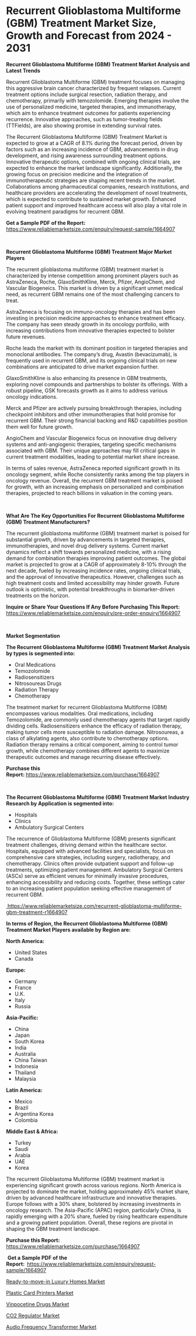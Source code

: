 <p><h1>Recurrent Glioblastoma Multiforme (GBM) Treatment Market Size, Growth and Forecast from 2024 - 2031</h1></p><p><strong>Recurrent Glioblastoma Multiforme (GBM) Treatment Market Analysis and Latest Trends</strong></p>
<p><p>Recurrent Glioblastoma Multiforme (GBM) treatment focuses on managing this aggressive brain cancer characterized by frequent relapses. Current treatment options include surgical resection, radiation therapy, and chemotherapy, primarily with temozolomide. Emerging therapies involve the use of personalized medicine, targeted therapies, and immunotherapy, which aim to enhance treatment outcomes for patients experiencing recurrence. Innovative approaches, such as tumor-treating fields (TTFields), are also showing promise in extending survival rates.</p><p>The Recurrent Glioblastoma Multiforme (GBM) Treatment Market is expected to grow at a CAGR of 8.1% during the forecast period, driven by factors such as an increasing incidence of GBM, advancements in drug development, and rising awareness surrounding treatment options. Innovative therapeutic options, combined with ongoing clinical trials, are expected to enhance the market landscape significantly. Additionally, the growing focus on precision medicine and the integration of immunotherapeutic strategies are shaping recent trends in the market. Collaborations among pharmaceutical companies, research institutions, and healthcare providers are accelerating the development of novel treatments, which is expected to contribute to sustained market growth. Enhanced patient support and improved healthcare access will also play a vital role in evolving treatment paradigms for recurrent GBM.</p></p>
<p><strong>Get a Sample PDF of the Report:&nbsp;</strong> <a href="https://www.reliablemarketsize.com/enquiry/request-sample/1664907?utm_campaign=1171&utm_medium=2&utm_source=Github&utm_content=ia&utm_term=29092024&utm_id=recurrent-glioblastoma-multiforme-gbm-treatment">https://www.reliablemarketsize.com/enquiry/request-sample/1664907</a></p>
<p>&nbsp;</p>
<p><strong>Recurrent Glioblastoma Multiforme (GBM) Treatment Major Market Players</strong></p>
<p><p>The recurrent glioblastoma multiforme (GBM) treatment market is characterized by intense competition among prominent players such as AstraZeneca, Roche, GlaxoSmithKline, Merck, Pfizer, AngioChem, and Vascular Biogeneics. This market is driven by a significant unmet medical need, as recurrent GBM remains one of the most challenging cancers to treat.</p><p>AstraZeneca is focusing on immuno-oncology therapies and has been investing in precision medicine approaches to enhance treatment efficacy. The company has seen steady growth in its oncology portfolio, with increasing contributions from innovative therapies expected to bolster future revenues.</p><p>Roche leads the market with its dominant position in targeted therapies and monoclonal antibodies. The company’s drug, Avastin (bevacizumab), is frequently used in recurrent GBM, and its ongoing clinical trials on new combinations are anticipated to drive market expansion further.</p><p>GlaxoSmithKline is also enhancing its presence in GBM treatments, exploring novel compounds and partnerships to bolster its offerings. With a robust pipeline, GSK forecasts growth as it aims to address various oncology indications.</p><p>Merck and Pfizer are actively pursuing breakthrough therapies, including checkpoint inhibitors and other immunotherapies that hold promise for recurrent GBM. Their strong financial backing and R&D capabilities position them well for future growth.</p><p>AngioChem and Vascular Biogeneics focus on innovative drug delivery systems and anti-angiogenic therapies, targeting specific mechanisms associated with GBM. Their unique approaches may fill critical gaps in current treatment modalities, leading to potential market share increase.</p><p>In terms of sales revenue, AstraZeneca reported significant growth in its oncology segment, while Roche consistently ranks among the top players in oncology revenue. Overall, the recurrent GBM treatment market is poised for growth, with an increasing emphasis on personalized and combination therapies, projected to reach billions in valuation in the coming years.</p></p>
<p>&nbsp;</p>
<p><strong>What Are The Key Opportunities For Recurrent Glioblastoma Multiforme (GBM) Treatment Manufacturers?</strong></p>
<p><p>The recurrent glioblastoma multiforme (GBM) treatment market is poised for substantial growth, driven by advancements in targeted therapies, immunotherapies, and novel drug delivery systems. Current market dynamics reflect a shift towards personalized medicine, with a rising demand for combination therapies improving patient outcomes. The global market is projected to grow at a CAGR of approximately 8-10% through the next decade, fueled by increasing incidence rates, ongoing clinical trials, and the approval of innovative therapeutics. However, challenges such as high treatment costs and limited accessibility may hinder growth. Future outlook is optimistic, with potential breakthroughs in biomarker-driven treatments on the horizon.</p></p>
<p><strong>Inquire or Share Your Questions If Any Before Purchasing This Report:</strong> <a href="https://www.reliablemarketsize.com/enquiry/pre-order-enquiry/1664907?utm_campaign=1171&utm_medium=2&utm_source=Github&utm_content=ia&utm_term=29092024&utm_id=recurrent-glioblastoma-multiforme-gbm-treatment">https://www.reliablemarketsize.com/enquiry/pre-order-enquiry/1664907</a></p>
<p>&nbsp;</p>
<p><strong>Market Segmentation</strong></p>
<p><strong>The Recurrent Glioblastoma Multiforme (GBM) Treatment Market Analysis by types is segmented into:</strong></p>
<p><ul><li>Oral Medications</li><li>Temozolomide</li><li>Radiosensitizers</li><li>Nitrosoureas Drugs</li><li>Radiation Therapy</li><li>Chemotherapy</li></ul></p>
<p><p>The treatment market for recurrent Glioblastoma Multiforme (GBM) encompasses various modalities. Oral medications, including Temozolomide, are commonly used chemotherapy agents that target rapidly dividing cells. Radiosensitizers enhance the efficacy of radiation therapy, making tumor cells more susceptible to radiation damage. Nitrosoureas, a class of alkylating agents, also contribute to chemotherapy options. Radiation therapy remains a critical component, aiming to control tumor growth, while chemotherapy combines different agents to maximize therapeutic outcomes and manage recurring disease effectively.</p></p>
<p><strong>Purchase this Report:&nbsp;</strong><a href="https://www.reliablemarketsize.com/purchase/1664907?utm_campaign=1171&utm_medium=2&utm_source=Github&utm_content=ia&utm_term=29092024&utm_id=recurrent-glioblastoma-multiforme-gbm-treatment">https://www.reliablemarketsize.com/purchase/1664907</a></p>
<p>&nbsp;</p>
<p><strong>The Recurrent Glioblastoma Multiforme (GBM) Treatment Market Industry Research by Application is segmented into:</strong></p>
<p><ul><li>Hospitals</li><li>Clinics</li><li>Ambulatory Surgical Centers</li></ul></p>
<p><p>The recurrence of Glioblastoma Multiforme (GBM) presents significant treatment challenges, driving demand within the healthcare sector. Hospitals, equipped with advanced facilities and specialists, focus on comprehensive care strategies, including surgery, radiotherapy, and chemotherapy. Clinics often provide outpatient support and follow-up treatments, optimizing patient management. Ambulatory Surgical Centers (ASCs) serve as efficient venues for minimally invasive procedures, enhancing accessibility and reducing costs. Together, these settings cater to an increasing patient population seeking effective management of recurrent GBM.</p></p>
<p><a href="https://www.reliablemarketsize.com/recurrent-glioblastoma-multiforme-gbm-treatment-r1664907?utm_campaign=1171&utm_medium=2&utm_source=Github&utm_content=ia&utm_term=29092024&utm_id=recurrent-glioblastoma-multiforme-gbm-treatment">&nbsp;https://www.reliablemarketsize.com/recurrent-glioblastoma-multiforme-gbm-treatment-r1664907</a></p>
<p><strong>In terms of Region, the Recurrent Glioblastoma Multiforme (GBM) Treatment Market Players available by Region are:</strong></p>
<p>
    <p> <strong> North America: </strong>
        <ul>
            <li>United States</li>
            <li>Canada</li>
        </ul>
        </p> 
    <p> <strong> Europe: </strong>
        <ul>
            <li>Germany</li>
            <li>France</li>
            <li>U.K.</li>
            <li>Italy</li>
            <li>Russia</li>
        </ul>
        </p> 
    <p> <strong> Asia-Pacific: </strong>
        <ul>
            <li>China</li>
            <li>Japan</li>
            <li>South Korea</li>
            <li>India</li>
            <li>Australia</li>
            <li>China Taiwan</li>
            <li>Indonesia</li>
            <li>Thailand</li>
            <li>Malaysia</li>
        </ul>
        </p> 
    <p> <strong> Latin America: </strong>
        <ul>
            <li>Mexico</li>
            <li>Brazil</li>
            <li>Argentina Korea</li>
            <li>Colombia</li>
        </ul>
        </p> 
    <p> <strong> Middle East & Africa: </strong>
        <ul>
            <li>Turkey</li>
            <li>Saudi</li>
            <li>Arabia</li>
            <li>UAE</li>
            <li>Korea</li>
        </ul>
    </p>
    </p>
<p><p>The recurrent Glioblastoma Multiforme (GBM) treatment market is experiencing significant growth across various regions. North America is projected to dominate the market, holding approximately 45% market share, driven by advanced healthcare infrastructure and innovative therapies. Europe follows with a 30% share, bolstered by increasing investments in oncology research. The Asia-Pacific (APAC) region, particularly China, is rapidly emerging with a 20% share, fueled by rising healthcare expenditure and a growing patient population. Overall, these regions are pivotal in shaping the GBM treatment landscape.</p></p>
<p><strong>Purchase this Report: </strong><a href="https://www.reliablemarketsize.com/purchase/1664907?utm_campaign=1171&utm_medium=2&utm_source=Github&utm_content=ia&utm_term=29092024&utm_id=recurrent-glioblastoma-multiforme-gbm-treatment">https://www.reliablemarketsize.com/purchase/1664907</a></p>
<p>&nbsp;<strong>Get a Sample PDF of the Report:&nbsp;&nbsp;</strong><a href="https://www.reliablemarketsize.com/enquiry/request-sample/1664907?utm_campaign=1171&utm_medium=2&utm_source=Github&utm_content=ia&utm_term=29092024&utm_id=recurrent-glioblastoma-multiforme-gbm-treatment">https://www.reliablemarketsize.com/enquiry/request-sample/1664907</a></p>
<p><strong></strong></p>
<p><p><a href="https://github.com/vimar16th/Market-Research-Report-List-6/blob/main/ready-to-move-in-luxury-homes-market.md?utm_campaign=1171&utm_medium=2&utm_source=Github&utm_content=ia&utm_term=29092024&utm_id=recurrent-glioblastoma-multiforme-gbm-treatment">Ready-to-move-in Luxury Homes Market</a></p><p><a href="https://www.linkedin.com/pulse/plastic-card-printers-market2024-2031-industry-insights-investment-cnpoc?utm_campaign=1171&utm_medium=2&utm_source=Github&utm_content=ia&utm_term=29092024&utm_id=recurrent-glioblastoma-multiforme-gbm-treatment">Plastic Card Printers Market</a></p><p><a href="https://issuu.com/reportprime-2/docs/vinpocetine-drugs-market-size-2030._b89a83184f4d9b?utm_campaign=1171&utm_medium=2&utm_source=Github&utm_content=ia&utm_term=29092024&utm_id=recurrent-glioblastoma-multiforme-gbm-treatment">Vinpocetine Drugs Market</a></p><p><a href="https://www.linkedin.com/pulse/co2-regulator-market-size-share-trends-analysis-report-end-use-yxzee?utm_campaign=1171&utm_medium=2&utm_source=Github&utm_content=ia&utm_term=29092024&utm_id=recurrent-glioblastoma-multiforme-gbm-treatment">CO2 Regulator Market</a></p><p><a href="https://issuu.com/reportprime-2/docs/audio-frequency-transformer-market-_223d8d7dee98ca?utm_campaign=1171&utm_medium=2&utm_source=Github&utm_content=ia&utm_term=29092024&utm_id=recurrent-glioblastoma-multiforme-gbm-treatment">Audio Frequency Transformer Market</a></p></p>
